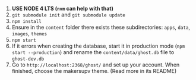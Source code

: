 1. **USE NODE 4 LTS (`nvm` can help with that)**
1. `git submodule init` and `git submodule update`
1. `npm install`
2. Ensure in the `content` folder there exists these subdirectories: `apps`, `data`, `images`, `themes`
2. `npm start`
3. If it errors when creating the database, start it in production mode (`npm start --production`) and rename the `content/data/ghost.db` file to `ghost-dev.db`
4. Go to `http://localhost:2368/ghost/` and set up your account. When finished, choose the makersupv theme. (Read more in its README)
